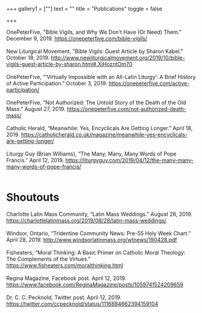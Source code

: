 +++
gallery1 = [""]
text = ""
title = "Publications"
toggle = false

+++

OnePeterFive, "Bible Vigils, and Why We Don't Have (Or Need) Them." December 9, 2019. https://onepeterfive.com/bible-vigils/
<br/>
<br/>
New Liturgical Movement, "Bible Vigils: Guest Article by Sharon Kabel." October 18, 2019. http://www.newliturgicalmovement.org/2019/10/bible-vigils-guest-article-by-sharon.html#.XiHozntOm70
<br/>
<br/>
OnePeterFive, “‘Virtually Impossible with an All-Latin Liturgy’: A Brief History of Active Participation.” October 3, 2019. https://onepeterfive.com/active-participation/
<br/>
<br/>
OnePeterFive, “Not Authorized: The Untold Story of the Death of the Old Mass.” August 27, 2019. https://onepeterfive.com/not-authorized-death-mass/
<br/>
<br/>
Catholic Herald, “Meanwhile: Yes, Encyclicals Are Getting Longer.” April 18, 2019. https://catholicherald.co.uk/magazine/meanwhile-yes-encyclicals-are-getting-longer/
<br/>
<br/>
Liturgy Guy (Brian Williams), “The Many, Many, Many Words of Pope Francis.” April 12, 2019. https://liturgyguy.com/2019/04/12/the-many-many-many-words-of-pope-francis/
<br/>
<br/>

# Shoutouts 

Charlotte Latin Mass Community, “Latin Mass Weddings.” August 28, 2019. https://charlottelatinmass.org/2019/08/28/latin-mass-weddings/
<br/>
<br/>
Windsor, Ontario, “Tridentine Community News: Pre-55 Holy Week Chart.” April 28, 2019. http://www.windsorlatinmass.org/wtnews/190428.pdf
<br/>
<br/>
Fisheaters, “Moral Thinking: A Basic Primer on Catholic Moral Theology: The Complements of the Virtues.” https://www.fisheaters.com/moralthinking.html
<br/>
<br/>
Regina Magazine, Facebook post. April 12, 2019. https://www.facebook.com/ReginaMagazine/posts/1059741524209659 
<br/>
<br/>
Dr. C. C. Pecknold, Twitter post. April 12, 2019. https://twitter.com/ccpecknold/status/1116884662394159104
